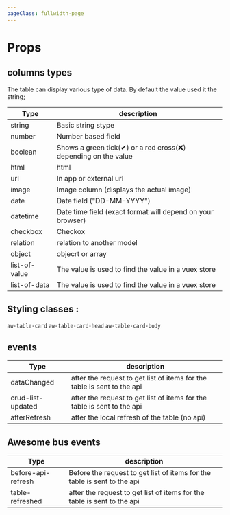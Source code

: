 ```yaml
---
pageClass: fullwidth-page
---
```


# Props

<ClientOnly>
<ComponentDoc :component="'AwesomeTable'">
<template v-slot:prop-col-description="{prop}">
<template v-if="prop.name == 'rows'">
  {{ prop.description || prop.note }}.<br/>
  This is an array containing the list of columns definitions. This definition ca be a string representing the field to display or an object that allow more advance configuration. <br/>
  Example:<br/>
  <code>
  {
    label: 'joined On',
    field: 'createdAt',
    type: 'date',
  }
  </code>
  <ul>
  <li>- See <a href="https://xaksis.github.io/vue-good-table/guide/configuration/column-options.html">Vue good table documentation</a> for more detail on row configuration.</li>
  <li>- See <a href="#columns-types"> Column types</a> for more info on suppoerted column types.</li>
  </ul>
</template>
</template>
</ComponentDoc>
</ClientOnly>

## columns types

The table can display various type of data. By default the value used it the string;

| Type          | description                                                     |
| ------------- | --------------------------------------------------------------- |
| string        | Basic string stype                                              |
| number        | Number based field                                              |
| boolean       | Shows a green tick(✔) or a red cross(❌) depending on the value |
| html          | html                                                            |
| url           | In app or external url                                          |
| image         | Image column (displays the actual image)                        |
| date          | Date field ("DD-MM-YYYY")                                       |
| datetime      | Date time field (exact format will depend on your browser)      |
| checkbox      | Checkox                                                         |
| relation      | relation to another model <Badge text="beta"/>                  |
| object        | objecrt or array                                                |
| list-of-value | The value is used to find the value in a vuex store             |
| list-of-data  | The value is used to find the value in a vuex store             |

## Styling classes :

`aw-table-card`
`aw-table-card-head`
`aw-table-card-body`

## events

| Type              | description                                                             |
| ----------------- | ----------------------------------------------------------------------- |
| dataChanged       | after the request to get list of items for the table is sent to the api |
| crud-list-updated | after the request to get list of items for the table is sent to the api |
| afterRefresh      | after the local refresh of the table (no api)                           |

## Awesome bus events

| Type               | description                                                              |
| ------------------ | ------------------------------------------------------------------------ |
| before-api-refresh | Before the request to get list of items for the table is sent to the api |
| table-refreshed    | after the request to get list of items for the table is sent to the api  |
